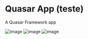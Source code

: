 # Quasar App (teste)

A Quasar Framework app

![image](https://user-images.githubusercontent.com/89323488/146044082-f783b37f-99b1-4a0c-bd8b-3bb1f2920f57.png)
![image](https://user-images.githubusercontent.com/89323488/146044248-11551afc-883d-449e-a178-18b795c1d618.png)
![image](https://user-images.githubusercontent.com/89323488/146044332-5247f63e-6354-4ba8-8f2d-0a704c520ac7.png)
